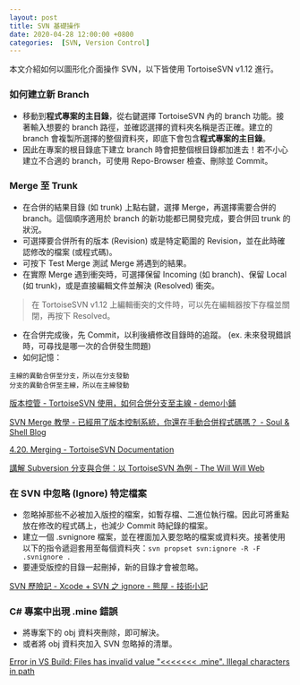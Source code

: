 ```yaml
---
layout: post
title: SVN 基礎操作
date: 2020-04-28 12:00:00 +0800
categories:  [SVN, Version Control]
--- 
```


本文介紹如何以圖形化介面操作 SVN，以下皆使用 TortoiseSVN v1.12 進行。

### 如何建立新 Branch

- 移動到**程式專案的主目錄**，從右鍵選擇 TortoiseSVN 內的 branch 功能。接著輸入想要的 branch 路徑，並確認選擇的資料夾名稱是否正確。建立的 branch 會複製所選擇的整個資料夾，即底下會包含**程式專案的主目錄**。
- 因此在專案的根目錄底下建立 branch 時會把整個根目錄都加進去！若不小心建立不合適的 branch，可使用 Repo-Browser 檢查、刪除並 Commit。

### Merge 至 Trunk

- 在合併的結果目錄 (如 trunk) 上點右鍵，選擇 Merge，再選擇需要合併的 branch。這個順序適用於 branch 的新功能都已開發完成，要合併回 trunk 的狀況。
- 可選擇要合併所有的版本 (Revision) 或是特定範圍的 Revision，並在此時確認修改的檔案 (或程式碼)。
- 可按下 Test Merge 測試 Merge 將遇到的結果。
- 在實際 Merge 遇到衝突時，可選擇保留 Incoming (如 branch)、保留 Local (如 trunk)，或是直接編輯文件並解決 (Resolved) 衝突。
> 在 TortoiseSVN v1.12 上編輯衝突的文件時，可以先在編輯器按下存檔並關閉，再按下 Resolved。
- 在合併完成後，先 Commit，以利後續修改目錄時的追蹤。 (ex. 未來發現錯誤時，可尋找是哪一次的合併發生問題)
- 如何記憶：
```
主線的異動合併至分支，所以在分支發動
分支的異動合併至主線，所以在主線發動
```

[版本控管 - TortoiseSVN 使用，如何合併分支至主線 - demo小鋪](https://demo.tc/post/%5B版本控管%5D%20tortoisesvn%20使用，如何合併分支至主線)

[SVN Merge 教學 - 已經用了版本控制系統，你還在手動合併程式碼嗎？ - Soul & Shell Blog](https://blog.toright.com/posts/3846/已經用了版本控制系統，你還在手動合併程式碼嗎.html)

[4.20. Merging - TortoiseSVN Documentation](https://documentation.help/TortoiseSVN/tsvn-dug-merge.html)

[講解 Subversion 分支與合併：以 TortoiseSVN 為例 - The Will Will Web](https://blog.miniasp.com/post/2010/01/28/Subversion-Branches-and-Merging-using-TortoiseSVN)

### 在 SVN 中忽略 (Ignore) 特定檔案

- 忽略掉那些不必被加入版控的檔案，如暫存檔、二進位執行檔。因此可將重點放在修改的程式碼上，也減少 Commit 時紀錄的檔案。
- 建立一個 .svnignore 檔案，並在裡面加入要忽略的檔案或資料夾。接著使用以下的指令遞迴套用至每個資料夾：`svn propset svn:ignore -R -F .svnignore .`
- 要連受版控的目錄一起刪掉，新的目錄才會被忽略。

[SVN 歷險記 - Xcode + SVN 之 ignore - 熊屋 - 技術小記](http://blog.kumaya.co/2014/09/26/using-svn-ignore-with-xcode/)

### C# 專案中出現 .mine 錯誤

- 將專案下的 obj 資料夾刪除，即可解決。
- 或者將 obj 資料夾加入 SVN 忽略掉的清單。

[Error in VS Build: Files has invalid value "<<<<<<< .mine". Illegal characters in path](https://social.msdn.microsoft.com/Forums/vstudio/en-US/8d761321-304b-41d0-8cb5-eac9a21efd01/error-in-vs-build-files-has-invalid-value-quotltltltltltltlt-minequot-illegal?forum=msbuild)
